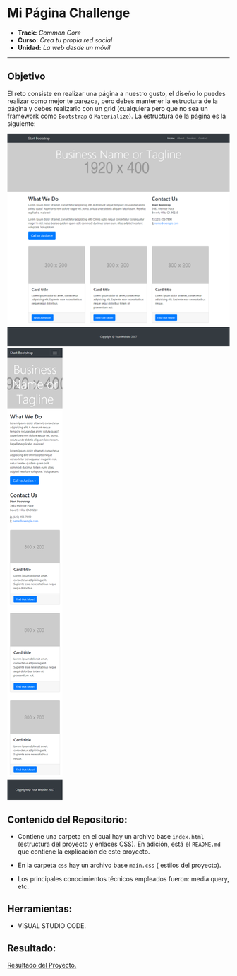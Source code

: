 # **Mi Página Challenge**

* **Track:** _Common Core_
* **Curso:** _Crea tu propia red social_
* **Unidad:** _La web desde un móvil_

***

## Objetivo

El reto consiste en realizar una página a nuestro gusto, el diseño lo puedes realizar como mejor te parezca, pero debes mantener la estructura de la página y debes realizarlo con un grid (cualquiera pero que no sea un framework como `Bootstrap` o `Materialize`). La estructura de la página es la siguiente:

![Desktop](assets/documents/desktop.png)
![Responsive](assets/documents/responsive.png)

## Contenido del Repositorio:

* Contiene una carpeta en el cual hay un archivo base `index.html` (estructura del proyecto y enlaces CSS). En adición, está el `README.md` que contiene la explicación de este proyecto.

* En la carpeta `css` hay un archivo base `main.css` (
  estilos del proyecto).

* Los principales conocimientos técnicos empleados fueron: media query, etc.

## Herramientas:

* VISUAL STUDIO CODE.

## Resultado:
[Resultado del Proyecto.](#)